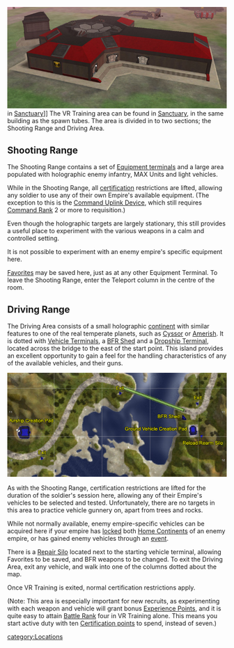![](../images/VR_bldg.jpg "fig:VR_bldg.jpg") in
[Sanctuary](Sanctuary.md)\]\] The VR Training area can be found
in [Sanctuary](Sanctuary.md), in the same building as the spawn
tubes. The area is divided in to two sections; the Shooting Range and
Driving Area.

## Shooting Range

The Shooting Range contains a set of [Equipment
terminals](../items/Equipment_Terminal.md) and a large area populated
with holographic enemy infantry, MAX Units and light vehicles.

While in the Shooting Range, all
[certification](../certifications/Certification.md) restrictions are lifted,
allowing any soldier to use any of their own Empire's available
equipment. (The exception to this is the [Command Uplink
Device](../weapons/Command_Uplink_Device.md), which still requires [Command
Rank](../terminology/Command_Rank.md) 2 or more to requisition.)

Even though the holographic targets are largely stationary, this still
provides a useful place to experiment with the various weapons in a calm
and controlled setting.

It is not possible to experiment with an enemy empire's specific
equipment here.

[Favorites](../etc/Favorites.md) may be saved here, just as at any
other Equipment Terminal. To leave the Shooting Range, enter the
Teleport column in the centre of the room.

## Driving Range

The Driving Area consists of a small holographic
[continent](Continent.md) with similar features to one of the
real temperate planets, such as [Cyssor](Cyssor.md) or
[Amerish](Amerish.md). It is dotted with [Vehicle
Terminals](Vehicle_Terminal.md), a [BFR
Shed](../items/BFR_Shed.md) and a [Dropship
Terminal](Dropship_Terminal.md), located across the bridge to
the east of the start point. This island provides an excellent
opportunity to gain a feel for the handling characteristics of any of
the available vehicles, and their guns.

![](../images/VR_vehs_map.jpg "VR_vehs_map.jpg")

As with the Shooting Range, certification restrictions are lifted for
the duration of the soldier's session here, allowing any of their
Empire's vehicles to be selected and tested. Unfortunately, there are no
targets in this area to practice vehicle gunnery on, apart from trees
and rocks.

While not normally available, enemy empire-specific vehicles can be
acquired here if your empire has [locked](../etc/Continental_lock.md)
both [Home Continents](Home_Continent.md) of an enemy empire, or
has gained enemy vehicles through an [event](../etc/Events.md).

There is a [Repair Silo](Repair_Silo.md) located next to the
starting vehicle terminal, allowing Favorites to be saved, and BFR
weapons to be changed. To exit the Driving Area, exit any vehicle, and
walk into one of the columns dotted about the map.

Once VR Training is exited, normal certification restrictions apply.

(Note: This area is especially important for new recruits, as
experimenting with each weapon and vehicle will grant bonus [Experience
Points](../terminology/Experience_Points.md), and it is quite easy to attain
[Battle Rank](../terminology/Battle_Rank.md) four in VR Training alone. This
means you start active duty with ten [Certification
points](../certifications/Certification_points.md) to spend, instead of seven.)

[category:Locations](category:Locations.md)
